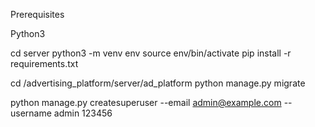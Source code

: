 Prerequisites

Python3



cd server 
python3 -m venv env
source env/bin/activate
pip install -r requirements.txt

cd /advertising_platform/server/ad_platform
python manage.py migrate

python manage.py createsuperuser --email admin@example.com --username admin
123456
